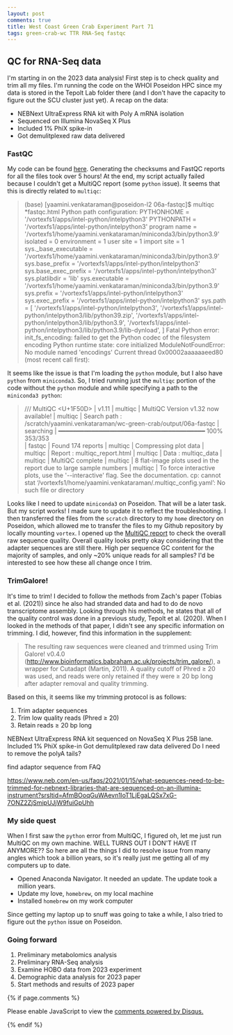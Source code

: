 ```yaml
---
layout: post
comments: true
title: West Coast Green Crab Experiment Part 71
tags: green-crab-wc TTR RNA-Seq fastqc
---
```


## QC for RNA-Seq data

I'm starting in on the 2023 data analysis! First step is to check quality and trim all my files. I'm running the code on the WHOI Poseidon HPC since my data is stored in the Tepolt Lab folder there (and I don't have the capacity to figure out the SCU cluster just yet). A recap on the data:

- NEBNext UltraExpress RNA kit with Poly A mRNA isolation
- Sequenced on Illumina NovaSeq X Plus
- Included 1% PhiX spike-in
- Got demulitplexed raw data delivered

### FastQC

My code can be found [here](https://github.com/yaaminiv/wc-green-crab/blob/main/code/06a-fastqc.sh). Generating the checksums and FastQC reports for all the files took over 5 hours! At the end, my script actually failed because I couldn't get a MultiQC report (some `python` issue). It seems that this is directly related to `multiqc`:

> (base) [yaamini.venkataraman@poseidon-l2 06a-fastqc]$ multiqc *fastqc.html
Python path configuration:
  PYTHONHOME = '/vortexfs1/apps/intel-python/intelpython3'
  PYTHONPATH = '/vortexfs1/apps/intel-python/intelpython3'
  program name = '/vortexfs1/home/yaamini.venkataraman/miniconda3/bin/python3.9'
  isolated = 0
  environment = 1
  user site = 1
  import site = 1
  sys._base_executable = '/vortexfs1/home/yaamini.venkataraman/miniconda3/bin/python3.9'
  sys.base_prefix = '/vortexfs1/apps/intel-python/intelpython3'
  sys.base_exec_prefix = '/vortexfs1/apps/intel-python/intelpython3'
  sys.platlibdir = 'lib'
  sys.executable = '/vortexfs1/home/yaamini.venkataraman/miniconda3/bin/python3.9'
  sys.prefix = '/vortexfs1/apps/intel-python/intelpython3'
  sys.exec_prefix = '/vortexfs1/apps/intel-python/intelpython3'
  sys.path = [
    '/vortexfs1/apps/intel-python/intelpython3',
    '/vortexfs1/apps/intel-python/intelpython3/lib/python39.zip',
    '/vortexfs1/apps/intel-python/intelpython3/lib/python3.9',
    '/vortexfs1/apps/intel-python/intelpython3/lib/python3.9/lib-dynload',
  ]
Fatal Python error: init_fs_encoding: failed to get the Python codec of the filesystem encoding
Python runtime state: core initialized
ModuleNotFoundError: No module named 'encodings'
Current thread 0x00002aaaaaaeed80 (most recent call first):
<no Python frame>

It seems like the issue is that I'm loading the `python` module, but I also have `python` from `miniconda3`. So, I tried running just the `multiqc` portion of the code without the `python` module and while specifying a path to the `miniconda3 python`:

>   /// MultiQC <U+1F50D> | v1.11
|           multiqc | MultiQC Version v1.32 now available!
|           multiqc | Search path : /scratch/yaamini.venkataraman/wc-green-crab/output/06a-fastqc
|         searching | ━━━━━━━━━━━━━━━━━━━━━━━━━━━━━━━━━━━━━━━━ 100% 353/353  
|            fastqc | Found 174 reports
|           multiqc | Compressing plot data
|           multiqc | Report      : multiqc_report.html
|           multiqc | Data        : multiqc_data
|           multiqc | MultiQC complete
|           multiqc | 8 flat-image plots used in the report due to large sample numbers
|           multiqc | To force interactive plots, use the '--interactive' flag.
See the documentation.
cp: cannot stat ‘/vortexfs1/home/yaamini.venkataraman/.multiqc_config.yaml’: No such file or directory

Looks like I need to update `miniconda3` on Poseidon. That will be a later task. But my script works! I made sure to update it to reflect the troubleshooting. I then transferred the files from the `scratch` directory to my `home` directory on Poseidon, which allowed me to transfer the files to my Github repository by locally mounting `vortex`. I opened up the [MultiQC report](https://github.com/yaaminiv/wc-green-crab/blob/main/output/06a-fastqc/multiqc_report.html) to check the overall raw sequence quality. Overall quality looks pretty okay considering that the adapter sequences are still there. High per sequence GC content for the majority of samples, and only ~20% unique reads for all samples? I'd be interested to see how these all change once I trim.

### TrimGalore!

It's time to trim! I decided to follow the methods from Zach's paper (Tobias et al. (2021)) since he also had stranded data and had to do de novo transcriptome assembly. Looking through his methods, he states that all of the quality control was done in a previous study, Tepolt et al. (2020). When I looked in the methods of that paper, I didn't see any specific information on trimming. I did, however, find this information in the supplement:

> The resulting raw sequences were cleaned and trimmed using Trim Galore! v0.4.0 (http://www.bioinformatics.babraham.ac.uk/projects/trim_galore/), a wrapper for Cutadapt (Martin, 2011). A quality cutoff of Phred ≥ 20 was used, and reads were only retained if they were ≥ 20 bp long after adapter removal and quality trimming.

Based on this, it seems like my trimming protocol is as follows:

1. Trim adapter sequences
2. Trim low quality reads (Phred ≥ 20)
3. Retain reads ≥ 20 bp long

NEBNext UltraExpress RNA kit sequenced on NovaSeq X Plus 25B lane.
Included 1% PhiX spike-in
Got demulitplexed raw data delivered
Do I need to remove the polyA tails?

find adaptor sequence from FAQ

https://www.neb.com/en-us/faqs/2021/01/15/what-sequences-need-to-be-trimmed-for-nebnext-libraries-that-are-sequenced-on-an-illumina-instrument?srsltid=AfmBOoqGuWAevn1loT1LjEgaLQSx7xG-7ONZ2ZjSmipUJjW9fuiGpUhh

### My side quest

When I first saw the `python` error from MultiQC, I figured oh, let me just run MultiQC on my own machine. WELL TURNS OUT I DON'T HAVE IT ANYMORE?? So here are all the things I did to resolve issue from many angles which took a billion years, so it's really just me getting all of my computers up to date.

- Opened Anaconda Navigator. It needed an update. The update took a million years.
- Update my love, `homebrew`, on my local machine
- Installed `homebrew` on my work computer

Since getting my laptop up to snuff was going to take a while, I also tried to figure out the `python` issue on Poseidon.

### Going forward

1. Preliminary metabolomics analysis
3. Preliminary RNA-Seq analysis
2. Examine HOBO data from 2023 experiment
5. Demographic data analysis for 2023 paper
6. Start methods and results of 2023 paper

{% if page.comments %}

<div id="disqus_thread"></div>
<script>

/**
*  RECOMMENDED CONFIGURATION VARIABLES: EDIT AND UNCOMMENT THE SECTION BELOW TO INSERT DYNAMIC VALUES FROM YOUR PLATFORM OR CMS.
*  LEARN WHY DEFINING THESE VARIABLES IS IMPORTANT: https://disqus.com/admin/universalcode/#configuration-variables*/
/*
var disqus_config = function () {
this.page.url = PAGE_URL;  // Replace PAGE_URL with your page's canonical URL variable
this.page.identifier = PAGE_IDENTIFIER; // Replace PAGE_IDENTIFIER with your page's unique identifier variable
};
*/
(function() { // DON'T EDIT BELOW THIS LINE
var d = document, s = d.createElement('script');
s.src = 'https://the-responsible-grad-student.disqus.com/embed.js';
s.setAttribute('data-timestamp', +new Date());
(d.head || d.body).appendChild(s);
})();
</script>
<noscript>Please enable JavaScript to view the <a href="https://disqus.com/?ref_noscript">comments powered by Disqus.</a></noscript>

{% endif %}

<script id="dsq-count-scr" src="//the-responsible-grad-student.disqus.com/count.js" async></script>
